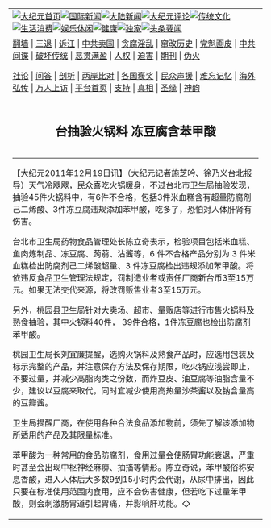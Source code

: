 <a name="1" id="1" target="_blank"></a><span id="1"></span>
<table align=center border="0"><tr><td colspan="2" VALIGN=TOP><a href="https://github.com/jwcced345/djy/blob/master/gb/nf1351518.md#1"><img src="https://raw.githubusercontent.com/jwcced345/www/master/t/djy/1.jpg" title="大纪元首页" alt="大纪元首页"></a><a href="https://github.com/jwcced345/djy/blob/master/gb/n24hr.md#1"><img src="https://raw.githubusercontent.com/jwcced345/www/master/t/djy/3.jpg" title="国际新闻" alt="国际新闻"></a><a href="https://github.com/jwcced345/djy/blob/master/gb/nsc413.md#1"><img src="https://raw.githubusercontent.com/jwcced345/www/master/t/djy/4.jpg" title="大陆新闻" alt="大陆新闻"></a><a href="https://github.com/jwcced345/djy/blob/master/gb/news392.md#1"><img src="https://raw.githubusercontent.com/jwcced345/www/master/t/djy/5.jpg" title="大纪元评论" alt="大纪元评论"></a><a href="https://github.com/jwcced345/djy/blob/master/gb/news2007.md#1"><img src="https://raw.githubusercontent.com/jwcced345/www/master/t/djy/6.jpg" title="传统文化" alt="传统文化"></a><a href="https://github.com/jwcced345/djy/blob/master/gb/news2008.md#1"><img src="https://raw.githubusercontent.com/jwcced345/www/master/t/djy/7.jpg" title="生活消费" alt="生活消费"></a><a href="https://github.com/jwcced345/djy/blob/master/gb/ncyule.md#1"><img src="https://raw.githubusercontent.com/jwcced345/www/master/t/djy/8.jpg" title="娱乐休闲" alt="娱乐休闲"></a><a href="https://github.com/jwcced345/djy/blob/master/gb/nsc1002.md#1"><img src="https://raw.githubusercontent.com/jwcced345/www/master/t/djy/9.jpg" title="健康" alt="健康"></a><a href="https://github.com/jwcced345/djy/blob/master/gb/nf6092.md#1"><img src="https://raw.githubusercontent.com/jwcced345/www/master/t/djy/10a.jpg" title="独家" alt="独家"></a><a href="https://github.com/jwcced345/djy/blob/master/gb/nf4514.md#1"><img src="https://raw.githubusercontent.com/jwcced345/www/master/t/djy/12a.jpg" title="头条要闻" alt="头条要闻"></a></td></tr>
<tr><td colspan="2" VALIGN=TOP><a target="_blank" href="https://github.com/jwcced345/www/blob/master/README.md?zsrh#1">翻墙</a> | <a target="_blank" href="https://github.com/jwcced345/djy/blob/master/gb/nf5657.md#1">三退</a> | <a target="_blank" href="https://github.com/jwcced345/djy/blob/master/gb/nf6124.md#1">诉江</a> | <a target="_blank" href="https://github.com/jwcced345/djy/blob/master/gb/nf1176117.md#1">中共卖国</a> | <a target="_blank" href="https://github.com/jwcced345/djy/blob/master/gb/nf5773.md#1">贪腐淫乱</a> | <a target="_blank" href="https://github.com/jwcced345/djy/blob/master/gb/nf1176115.md#1">窜改历史</a> | <a target="_blank" href="https://github.com/jwcced345/djy/blob/master/gb/nf1176107.md#1">党魁画皮</a> | <a target="_blank" href="https://github.com/jwcced345/djy/blob/master/gb/nf1320400.md#1">中共间谍</a> | <a target="_blank" href="https://github.com/jwcced345/djy/blob/master/gb/nf1176114.md#1">破坏传统</a> | <a target="_blank" href="https://github.com/jwcced345/ntdtv/blob/master/gb/prog447_1.md#1">恶贯满盈</a> | <a target="_blank" href="https://github.com/jwcced345/djy/blob/master/gb/ncid278.md#1">人权</a> | <a target="_blank" href="https://github.com/jwcced345/djy/blob/master/gb/nf1176111.md#1">迫害</a> | <a target="_blank" href="https://gitlab.com/szzdlab/mh-qikan/blob/master/README.md#1">期刊</a> | <a target="_blank" href="https://github.com/jwcced345/djy/blob/master/gb/nf5562.md#1">伪火</a></p><p><a target="_blank" href="https://github.com/jwcced345/djy/blob/master/gb/9p.md#1">社论</a> | <a target="_blank" href="https://github.com/jwcced345/djy/blob/master/gb/nf4378.md#1">问答</a> | <a target="_blank" href="https://github.com/jwcced345/djy/blob/master/gb/nf5792.md#1">剖析</a> | <a target="_blank" href="https://github.com/jwcced345/djy/blob/master/gb/nf5735.md#1">两岸比对</a> | <a target="_blank" href="https://github.com/jwcced345/djy/blob/master/gb/nf6119.md#1">各国褒奖</a> | <a target="_blank" href="https://github.com/jwcced345/djy/blob/master/gb/nf6120.md#1">民众声援</a> | <a target="_blank" href="https://github.com/jwcced345/djy/blob/master/gb/nf1188594.md#1">难忘记忆</a> | <a target="_blank" href="https://github.com/jwcced345/djy/blob/master/gb/nf3180.md#1">海外弘传</a> | <a target="_blank" href="https://github.com/jwcced345/djy/blob/master/gb/nf5410.md#1">万人上访</a> | <a target="_blank" href="https://github.com/jwcced345/www/blob/master/README.md?zsrh#1">平台首页</a> | <a target="_blank" href="https://github.com/jwcced345/djy/blob/master/gb/nf4386.md#1">支持</a> | <a target="_blank" href="https://github.com/jwcced345/djy/blob/master/gb/nf4389.md#1">真相</a> | <a target="_blank" href="https://github.com/jwcced345/djy/blob/master/gb/nf5790.md#1">圣缘</a> | <a target="_blank" href="https://github.com/jwcced345/djy/blob/master/gb/nf4786.md#1">神韵</a></td></tr>
<tr><td VALIGN=TOP width="626"><h2 align=center>台抽验火锅料 冻豆腐含苯甲酸</h2>

<h6></h6>
<hr>
<p>【大纪元2011年12月19日讯】（大纪元记者施芝吟、徐乃义台北报导）天气冷飕飕，民众喜吃火锅暖身，不过台北市卫生局抽验发现，抽验45件<ahref="https://github.com/jwcced345/djy/blob/master/gb/tag/%E7%81%AB%E9%94%85%E6%96%99.md#1">火锅料</a>中，有6件不合格，包括3件米血糕含有超量防腐剂己二烯酸、3件冻豆腐违规添加<ahref="https://github.com/jwcced345/djy/blob/master/gb/tag/%E8%8B%AF%E7%94%B2%E9%85%B8.md#1">苯甲酸</a>，吃多了，恐怕对人体肝肾有伤害。</p>
<p>台北市卫生局药物食品管理处长陈立奇表示，检验项目包括米血糕、鱼肉炼制品、冻豆腐、蒟蒻、沾酱等，6 件不合格产品分别为 3 件米血糕检出防腐剂己二烯酸超量、3 件冻豆腐检出违规添加<ahref="https://github.com/jwcced345/djy/blob/master/gb/tag/%E8%8B%AF%E7%94%B2%E9%85%B8.md#1">苯甲酸</a>。将依违反食品卫生管理法规定，罚制造业者或责任厂商新台币3至15万元。如果无法交代来源，将改罚贩售业者3至15万元。</p>
<p>另外，桃园县卫生局针对大卖场、超市、量贩店等进行市售<ahref="https://github.com/jwcced345/djy/blob/master/gb/tag/%E7%81%AB%E9%94%85%E6%96%99.md#1">火锅料</a>及熟食抽验，其中火锅料40件， 39件合格，1件冻豆腐也检出防腐剂苯甲酸。</p>
<p>桃园卫生局长刘宜廉提醒，选购火锅料及熟食产品时，应选用包装及标示完整的产品，并注意保存方法及保存期限，吃火锅应浅尝即止，不要过量，并减少高脂肉类之份数，而炸豆皮、油豆腐等油脂含量不少，建议以豆腐来取代，同时宜减少使用高热量沙茶酱以及钠含量高的豆瓣酱。</p>
<p>卫生局提醒厂商，在使用各种合法食品添加物前，须先了解该添加物所适用的产品及其限量标准。</p>
<p>苯甲酸为一种常用的食品防腐剂，食用过量会使肠胃功能衰退，严重时甚至会出现中枢神经麻痹、抽搐等情形。陈立奇说，苯甲酸俗称安息香酸，进入人体后大多数9到15小时内会代谢，从尿中排出，因此只要在标准使用范围内食用，应不会伤害健康，但若吃下过量苯甲酸，则会刺激肠胃道引起胃痛，并影响肝功能。◇<br /><html xmlns:o="urn:schemas-microsoft-com:office:office"xmlns:w="urn:schemas-microsoft-com:office:word"xmlns:st1="urn:schemas-microsoft-com:office:smarttags"xmlns="http://www.w3.org/TR/REC-html40"><head><meta http-equiv=Content-Type content="text/html; charset=us-ascii"><meta name=ProgId content=Word.Document><meta name=Generator content="Microsoft Word 11"><meta name=Originator content="Microsoft Word 11"><link rel=File-List href="260E96D5.files/filelist.xml"><o:SmartTagType namespaceuri="urn:schemas-microsoft-com:office:smarttags" name="chmetcnv"/><!--[if gte mso 9]><xml> <o:DocumentProperties><o:Author>NEFUser</o:Author><o:Template>Normal</o:Template><o:Revision>1</o:Revision><o:TotalTime>10</o:TotalTime><o:Created>2011-12-20T08:31:00Z</o:Created><o:Pages>1</o:Pages><o:Words>44</o:Words><o:Characters>256</o:Characters><o:Company>NEFUser</o:Company><o:Lines>2</o:Lines><o:Paragraphs>1</o:Paragraphs><o:CharactersWithSpaces>299</o:CharactersWithSpaces><o:Version>11.9999</o:Version> </o:DocumentProperties></xml><![endif]--><!--[if gte mso 9]><xml> <w:WordDocument><w:View>Print</w:View><w:SpellingState>Clean</w:SpellingState><w:GrammarState>Clean</w:GrammarState><w:PunctuationKerning/><w:DisplayHorizontalDrawingGridEvery>0</w:DisplayHorizontalDrawingGridEvery><w:DisplayVerticalDrawingGridEvery>2</w:DisplayVerticalDrawingGridEvery><w:ValidateAgainstSchemas/><w:SaveIfXMLInvalid>false</w:SaveIfXMLInvalid><w:IgnoreMixedContent>false</w:IgnoreMixedContent><w:AlwaysShowPlaceholderText>false</w:AlwaysShowPlaceholderText><w:Compatibility> <w:SpaceForUL/> <w:BalanceSingleByteDoubleByteWidth/> <w:DoNotLeaveBackslashAlone/> <w:ULTrailSpace/> <w:DoNotExpandShiftReturn/> <w:AdjustLineHeightInTable/> <w:BreakWrappedTables/> <w:SnapToGridInCell/> <w:WrapTextWithPunct/> <w:UseAsianBreakRules/> <w:DontGrowAutofit/> <w:UseFELayout/></w:Compatibility><w:BrowserLevel>MicrosoftInternetExplorer4</w:BrowserLevel> </w:WordDocument></xml><![endif]--><!--[if gte mso 9]><xml> <w:LatentStyles DefLockedState="false" LatentStyleCount="156"> </w:LatentStyles></xml><![endif]--><!--[if !mso]><object classid="clsid:38481807-CA0E-42D2-BF39-B33AF135CC4D" id=ieooui></object>

<style>st1:*{behavior:url(#ieooui) }</style>

<![endif]--></p>
<style><!-- /* Font Definitions */ @font-face	{font-family:PMingLiU;	panose-1:2 2 3 0 0 0 0 0 0 0;	mso-font-alt:PMingLiU;	mso-font-charset:136;	mso-generic-font-family:roman;	mso-font-pitch:variable;	mso-font-signature:3 137232384 22 0 1048577 0;}@font-face	{font-family:PMingLiU;	panose-1:2 2 3 0 0 0 0 0 0 0;	mso-font-charset:136;	mso-generic-font-family:roman;	mso-font-pitch:variable;	mso-font-signature:3 137232384 22 0 1048577 0;} /* Style Definitions */ p.MsoNormal, li.MsoNormal, div.MsoNormal	{mso-style-parent:"";	margin:0cm;	margin-bottom:.0001pt;	mso-pagination:none;	font-size:12.0pt;	font-family:"Times New Roman";	mso-fareast-font-family:PMingLiU;	mso-font-kerning:1.0pt;}p	{mso-margin-top-alt:auto;	margin-right:0cm;	mso-margin-bottom-alt:auto;	margin-left:0cm;	mso-pagination:widow-orphan;	font-size:12.0pt;	font-family:PMingLiU;	mso-bidi-font-family:PMingLiU;}span.GramE	{mso-style-name:"";	mso-gram-e:yes;} /* Page Definitions */ @page	{mso-page-border-surround-header:no;	mso-page-border-surround-footer:no;}@page Section1	{size:841.9pt 595.3pt;	mso-page-orientation:landscape;	margin:89.85pt 72.0pt 89.85pt 72.0pt;	mso-header-margin:42.55pt;	mso-footer-margin:49.6pt;	mso-paper-source:0;	layout-grid:18.0pt;}div.Section1	{page:Section1;}--></style>
<p><!--[if gte mso 10]>

<style> /* Style Definitions */ table.MsoNormalTable	{mso-style-name:8868683C51676587;	mso-tstyle-rowband-size:0;	mso-tstyle-colband-size:0;	mso-style-noshow:yes;	mso-style-parent:"";	mso-padding-alt:0cm 5.4pt 0cm 5.4pt;	mso-para-margin:0cm;	mso-para-margin-bottom:.0001pt;	mso-pagination:widow-orphan;	font-size:10.0pt;	font-family:"Times New Roman";	mso-ansi-language:#0400;	mso-fareast-language:#0400;	mso-bidi-language:#0400;}</style>

<![endif]--></head><body lang=ZH-TW style='tab-interval:24.0pt;text-justify-trim:punctuation'></p>
<div class=Section1 style='layout-grid:18.0pt'>
<table class=MsoNormalTable border=0 cellspacing=0 cellpadding=0 width=605 style='width:453.75pt;mso-cellspacing:0cm;mso-padding-alt:3.75pt 3.75pt 3.75pt 3.75pt'>
<tr style='mso-yfti-irow:0;mso-yfti-firstrow:yes'>
<td width=605 colspan=4 valign=top style='width:453.75pt;border:solid windowtext 1.0pt;mso-border-alt:solid windowtext .5pt;background:#00B8FF;padding:3.75pt 3.75pt 3.75pt 3.75pt'>
<p class=MsoNormal style='mso-margin-top-alt:auto;mso-margin-bottom-alt:auto;mso-pagination:widow-orphan'><b><span style='font-family:PMingLiU;mso-bidi-font-family:PMingLiU;mso-font-kerning:0pt'>&#28779; &#37707; &#26009; &#19981; &#21512; &#26684;&#26126; &#32048;</span></b><span lang=EN-US style='font-family:PMingLiU;mso-bidi-font-family:PMingLiU;mso-font-kerning:0pt'><o:p></o:p></span></p>
</td>
</tr>
<tr style='mso-yfti-irow:1'>
<td width=173 valign=top style='width:129.75pt;border:solid windowtext 1.0pt;mso-border-alt:solid windowtext .5pt;background:#99CCFF;padding:3.75pt 3.75pt 3.75pt 3.75pt'>
<p class=MsoNormal style='mso-margin-top-alt:auto;mso-margin-bottom-alt:auto;mso-pagination:widow-orphan'><b><span style='font-family:PMingLiU;mso-bidi-font-family:PMingLiU;mso-font-kerning:0pt'>&#25277;&#39511;&#21830;&#21697;</span></b><spanlang=EN-US style='font-family:PMingLiU;mso-bidi-font-family:PMingLiU;mso-font-kerning:0pt'><o:p></o:p></span></p>
</td>
<td width=156 valign=top style='width:117.0pt;border:solid windowtext 1.0pt;border-left:none;mso-border-top-alt:solid windowtext .5pt;mso-border-bottom-alt:solid windowtext .5pt;mso-border-right-alt:solid windowtext .5pt;background:#99CCFF;padding:3.75pt 3.75pt 3.75pt 3.75pt'>
<p class=MsoNormal style='mso-margin-top-alt:auto;mso-margin-bottom-alt:auto;mso-pagination:widow-orphan'><b><span style='font-family:PMingLiU;mso-bidi-font-family:PMingLiU;mso-font-kerning:0pt'>&#25277;&#39511;&#24215;&#23478;</span></b><spanlang=EN-US style='font-family:PMingLiU;mso-bidi-font-family:PMingLiU;mso-font-kerning:0pt'><o:p></o:p></span></p>
</td>
<td width=132 valign=top style='width:99.0pt;border:solid windowtext 1.0pt;border-left:none;mso-border-top-alt:solid windowtext .5pt;mso-border-bottom-alt:solid windowtext .5pt;mso-border-right-alt:solid windowtext .5pt;background:#99CCFF;padding:3.75pt 3.75pt 3.75pt 3.75pt'>
<p class=MsoNormal style='mso-margin-top-alt:auto;mso-margin-bottom-alt:auto;mso-pagination:widow-orphan'><b><span style='font-family:PMingLiU;mso-bidi-font-family:PMingLiU;mso-font-kerning:0pt'>&#21830;&#21697;&#20358;&#28304;</span></b><spanlang=EN-US style='font-family:PMingLiU;mso-bidi-font-family:PMingLiU;mso-font-kerning:0pt'><o:p></o:p></span></p>
</td>
<td width=144 valign=top style='width:108.0pt;border:solid windowtext 1.0pt;border-left:none;mso-border-top-alt:solid windowtext .5pt;mso-border-bottom-alt:solid windowtext .5pt;mso-border-right-alt:solid windowtext .5pt;background:#99CCFF;padding:3.75pt 3.75pt 3.75pt 3.75pt'>
<p class=MsoNormal style='mso-margin-top-alt:auto;mso-margin-bottom-alt:auto;mso-pagination:widow-orphan'><b><span style='font-family:PMingLiU;mso-bidi-font-family:PMingLiU;mso-font-kerning:0pt'>&#27298;&#39511;&#32080;&#26524;</span></b><spanlang=EN-US style='font-family:PMingLiU;mso-bidi-font-family:PMingLiU;mso-font-kerning:0pt'><o:p></o:p></span></p>
</td>
</tr>
<tr style='mso-yfti-irow:2'>
<td width=173 valign=top style='width:129.75pt;border:solid windowtext 1.0pt;mso-border-alt:solid windowtext .5pt;padding:3.75pt 3.75pt 3.75pt 3.75pt'>
<p class=MsoNormal style='mso-margin-top-alt:auto;mso-margin-bottom-alt:auto;mso-pagination:widow-orphan'><span style='font-family:PMingLiU;mso-bidi-font-family:PMingLiU;mso-font-kerning:0pt'>&#20941;&#35910;&#33104;<span lang=EN-US><o:p></o:p></span></span></p>
</td>
<td width=156 valign=top style='width:117.0pt;border:solid windowtext 1.0pt;border-left:none;mso-border-top-alt:solid windowtext .5pt;mso-border-bottom-alt:solid windowtext .5pt;mso-border-right-alt:solid windowtext .5pt;padding:3.75pt 3.75pt 3.75pt 3.75pt'>
<p class=MsoNormal style='mso-margin-top-alt:auto;mso-margin-bottom-alt:auto;mso-pagination:widow-orphan'><span style='font-family:PMingLiU;mso-bidi-font-family:PMingLiU;mso-font-kerning:0pt'>&#26032;&#37117;&#28078;&#28078;&#37707;&#24215;<spanlang=EN-US><o:p></o:p></span></span></p>
</td>
<td width=132 valign=top style='width:99.0pt;border:solid windowtext 1.0pt;border-left:none;mso-border-top-alt:solid windowtext .5pt;mso-border-bottom-alt:solid windowtext .5pt;mso-border-right-alt:solid windowtext .5pt;padding:3.75pt 3.75pt 3.75pt 3.75pt'>
<p class=MsoNormal style='mso-margin-top-alt:auto;mso-margin-bottom-alt:auto;mso-pagination:widow-orphan'><span style='font-family:PMingLiU;mso-bidi-font-family:PMingLiU;mso-font-kerning:0pt'>&#23500;&#36786;&#39135;&#21697;&#20225;&#26989;&#31038;<spanlang=EN-US><o:p></o:p></span></span></p>
</td>
<td width=144 valign=top style='width:108.0pt;border:solid windowtext 1.0pt;border-left:none;mso-border-top-alt:solid windowtext .5pt;mso-border-bottom-alt:solid windowtext .5pt;mso-border-right-alt:solid windowtext .5pt;padding:3.75pt 3.75pt 3.75pt 3.75pt'>
<p class=MsoNormal style='mso-margin-top-alt:auto;mso-margin-bottom-alt:auto;mso-pagination:widow-orphan'><span style='font-family:PMingLiU;mso-bidi-font-family:PMingLiU;mso-font-kerning:0pt'>&#33519;&#30002;&#37240;</span><st1:chmetcnvTCSC="0" NumberType="1" Negative="False" HasSpace="False" SourceValue="0.16"UnitName="g" w:st="on"><span lang=EN-US style='mso-font-kerning:0pt'>0.16g</span></st1:chmetcnv><spanlang=EN-US style='mso-font-kerning:0pt'>/kg</span><span lang=EN-USstyle='font-family:PMingLiU;mso-bidi-font-family:PMingLiU;mso-font-kerning:0pt'><o:p></o:p></span></p>
</td>
</tr>
<tr style='mso-yfti-irow:3'>
<td width=173 valign=top style='width:129.75pt;border:solid windowtext 1.0pt;border-bottom:none;mso-border-top-alt:solid windowtext .5pt;mso-border-left-alt:solid windowtext .5pt;mso-border-right-alt:solid windowtext .5pt;background:#99CCFF;padding:3.75pt 3.75pt 3.75pt 3.75pt'>
<p class=MsoNormal style='mso-margin-top-alt:auto;mso-margin-bottom-alt:auto;mso-pagination:widow-orphan'><span style='font-family:PMingLiU;mso-bidi-font-family:PMingLiU;mso-font-kerning:0pt'>&#20941;&#35910;&#33104;<span lang=EN-US><o:p></o:p></span></span></p>
</td>
<td width=156 valign=top style='width:117.0pt;border-top:solid windowtext 1.0pt;border-left:none;border-bottom:none;border-right:solid windowtext 1.0pt;mso-border-top-alt:solid windowtext .5pt;mso-border-right-alt:solid windowtext .5pt;background:#99CCFF;padding:3.75pt 3.75pt 3.75pt 3.75pt'>
<p class=MsoNormal style='mso-margin-top-alt:auto;mso-margin-bottom-alt:auto;mso-pagination:widow-orphan'><span style='font-family:PMingLiU;mso-bidi-font-family:PMingLiU;mso-font-kerning:0pt'>&#21644;&#24335;<span class=GramE>&#19968;&#30058;&#37707;</span><spanlang=EN-US><o:p></o:p></span></span></p>
</td>
<td width=132 valign=top style='width:99.0pt;border-top:solid windowtext 1.0pt;border-left:none;border-bottom:none;border-right:solid windowtext 1.0pt;mso-border-top-alt:solid windowtext .5pt;mso-border-right-alt:solid windowtext .5pt;background:#99CCFF;padding:3.75pt 3.75pt 3.75pt 3.75pt'>
<p class=MsoNormal style='mso-margin-top-alt:auto;mso-margin-bottom-alt:auto;mso-pagination:widow-orphan'><span style='font-family:PMingLiU;mso-bidi-font-family:PMingLiU;mso-font-kerning:0pt'>&#35910;&#33104;&#24215;<span lang=EN-US><o:p></o:p></span></span></p>
</td>
<td width=144 valign=top style='width:108.0pt;border-top:solid windowtext 1.0pt;border-left:none;border-bottom:none;border-right:solid windowtext 1.0pt;mso-border-top-alt:solid windowtext .5pt;mso-border-right-alt:solid windowtext .5pt;background:#99CCFF;padding:3.75pt 3.75pt 3.75pt 3.75pt'>
<p class=MsoNormal style='mso-margin-top-alt:auto;mso-margin-bottom-alt:auto;mso-pagination:widow-orphan'><span style='font-family:PMingLiU;mso-bidi-font-family:PMingLiU;mso-font-kerning:0pt'>&#33519;&#30002;&#37240;</span><st1:chmetcnvTCSC="0" NumberType="1" Negative="False" HasSpace="False" SourceValue="0.11"UnitName="g" w:st="on"><span lang=EN-US style='mso-font-kerning:0pt'>0.11g</span></st1:chmetcnv><spanlang=EN-US style='mso-font-kerning:0pt'>/kg</span><span lang=EN-USstyle='font-family:PMingLiU;mso-bidi-font-family:PMingLiU;mso-font-kerning:0pt'><o:p></o:p></span></p>
</td>
</tr>
<tr style='mso-yfti-irow:4'>
<td width=173 valign=top style='width:129.75pt;border:solid windowtext 1.0pt;mso-border-alt:solid windowtext .5pt;padding:3.75pt 3.75pt 3.75pt 3.75pt'>
<p class=MsoNormal style='mso-margin-top-alt:auto;mso-margin-bottom-alt:auto;mso-pagination:widow-orphan'><span style='font-family:PMingLiU;mso-bidi-font-family:PMingLiU;mso-font-kerning:0pt'>&#20941;&#35910;&#33104;<span lang=EN-US><o:p></o:p></span></span></p>
</td>
<td width=156 valign=top style='width:117.0pt;border:solid windowtext 1.0pt;border-left:none;mso-border-top-alt:solid windowtext .5pt;mso-border-bottom-alt:solid windowtext .5pt;mso-border-right-alt:solid windowtext .5pt;padding:3.75pt 3.75pt 3.75pt 3.75pt'>
<p class=MsoNormal style='mso-margin-top-alt:auto;mso-margin-bottom-alt:auto;mso-pagination:widow-orphan'><span style='font-family:PMingLiU;mso-bidi-font-family:PMingLiU;mso-font-kerning:0pt'>&#37666;&#37117;&#26085;&#24335;&#28078;&#28078;&#37707;<spanlang=EN-US><o:p></o:p></span></span></p>
</td>
<td width=132 valign=top style='width:99.0pt;border:solid windowtext 1.0pt;border-left:none;mso-border-top-alt:solid windowtext .5pt;mso-border-bottom-alt:solid windowtext .5pt;mso-border-right-alt:solid windowtext .5pt;padding:3.75pt 3.75pt 3.75pt 3.75pt'>
<p class=MsoNormal style='mso-margin-top-alt:auto;mso-margin-bottom-alt:auto;mso-pagination:widow-orphan'><span class=GramE><span style='font-family:PMingLiU;mso-bidi-font-family:PMingLiU;mso-font-kerning:0pt'>&#23578;&#35920;&#35910;&#33104;</span></span><spanlang=EN-US style='font-family:PMingLiU;mso-bidi-font-family:PMingLiU;mso-font-kerning:0pt'><o:p></o:p></span></p>
</td>
<td width=144 valign=top style='width:108.0pt;border:solid windowtext 1.0pt;border-left:none;mso-border-top-alt:solid windowtext .5pt;mso-border-bottom-alt:solid windowtext .5pt;mso-border-right-alt:solid windowtext .5pt;padding:3.75pt 3.75pt 3.75pt 3.75pt'>
<p class=MsoNormal style='mso-margin-top-alt:auto;mso-margin-bottom-alt:auto;mso-pagination:widow-orphan'><span style='font-family:PMingLiU;mso-bidi-font-family:PMingLiU;mso-font-kerning:0pt'>&#33519;&#30002;&#37240;</span><st1:chmetcnvTCSC="0" NumberType="1" Negative="False" HasSpace="False" SourceValue="0.76"UnitName="g" w:st="on"><span lang=EN-US style='mso-font-kerning:0pt'>0.76g</span></st1:chmetcnv><spanlang=EN-US style='mso-font-kerning:0pt'>/kg</span><span lang=EN-USstyle='font-family:PMingLiU;mso-bidi-font-family:PMingLiU;mso-font-kerning:0pt'><o:p></o:p></span></p>
</td>
</tr>
<tr style='mso-yfti-irow:5'>
<td width=173 valign=top style='width:129.75pt;border:solid windowtext 1.0pt;mso-border-alt:solid windowtext .5pt;background:#99CCFF;padding:3.75pt 3.75pt 3.75pt 3.75pt'>
<p class=MsoNormal style='mso-margin-top-alt:auto;mso-margin-bottom-alt:auto;mso-pagination:widow-orphan'><span style='font-family:PMingLiU;mso-bidi-font-family:PMingLiU;mso-font-kerning:0pt'>&#20941;&#35910;&#33104;<span lang=EN-US><o:p></o:p></span></span></p>
</td>
<td width=156 valign=top style='width:117.0pt;border:solid windowtext 1.0pt;border-left:none;mso-border-top-alt:solid windowtext .5pt;mso-border-bottom-alt:solid windowtext .5pt;mso-border-right-alt:solid windowtext .5pt;background:#99CCFF;padding:3.75pt 3.75pt 3.75pt 3.75pt'>
<p class=MsoNormal style='mso-margin-top-alt:auto;mso-margin-bottom-alt:auto;mso-pagination:widow-orphan'><span class=GramE><span style='font-family:PMingLiU;mso-bidi-font-family:PMingLiU;mso-font-kerning:0pt'>&#32113;&#30427;&#21830;&#34892;</span></span><spanlang=EN-US style='font-family:PMingLiU;mso-bidi-font-family:PMingLiU;mso-font-kerning:0pt'><o:p></o:p></span></p>
</td>
<td width=132 valign=top style='width:99.0pt;border:solid windowtext 1.0pt;border-left:none;mso-border-top-alt:solid windowtext .5pt;mso-border-bottom-alt:solid windowtext .5pt;mso-border-right-alt:solid windowtext .5pt;background:#99CCFF;padding:3.75pt 3.75pt 3.75pt 3.75pt'>
<p class=MsoNormal style='mso-margin-top-alt:auto;mso-margin-bottom-alt:auto;mso-pagination:widow-orphan'><span class=GramE><span style='font-family:PMingLiU;mso-bidi-font-family:PMingLiU;mso-font-kerning:0pt'>&#26126;&#23452;&#39135;&#21697;</span></span><spanstyle='font-family:PMingLiU;mso-bidi-font-family:PMingLiU;mso-font-kerning:0pt'>&#20844;&#21496;<span lang=EN-US><o:p></o:p></span></span></p>
</td>
<td width=144 valign=top style='width:108.0pt;border:solid windowtext 1.0pt;border-left:none;mso-border-top-alt:solid windowtext .5pt;mso-border-bottom-alt:solid windowtext .5pt;mso-border-right-alt:solid windowtext .5pt;background:#99CCFF;padding:3.75pt 3.75pt 3.75pt 3.75pt'>
<p class=MsoNormal style='mso-margin-top-alt:auto;mso-margin-bottom-alt:auto;mso-pagination:widow-orphan'><span style='font-family:PMingLiU;mso-bidi-font-family:PMingLiU;mso-font-kerning:0pt'>&#33519;&#30002;&#37240;</span><st1:chmetcnvTCSC="0" NumberType="1" Negative="False" HasSpace="False" SourceValue="0.211"UnitName="g" w:st="on"><span lang=EN-US style='mso-font-kerning:0pt'>0.211g</span></st1:chmetcnv><spanlang=EN-US style='mso-font-kerning:0pt'>/kg</span><span lang=EN-USstyle='font-family:PMingLiU;mso-bidi-font-family:PMingLiU;mso-font-kerning:0pt'><o:p></o:p></span></p>
</td>
</tr>
<tr style='mso-yfti-irow:6'>
<td width=173 valign=top style='width:129.75pt;border:solid windowtext 1.0pt;border-bottom:none;mso-border-top-alt:solid windowtext .5pt;mso-border-left-alt:solid windowtext .5pt;mso-border-right-alt:solid windowtext .5pt;padding:3.75pt 3.75pt 3.75pt 3.75pt'>
<p class=MsoNormal style='mso-margin-top-alt:auto;mso-margin-bottom-alt:auto;mso-pagination:widow-orphan'><span style='font-family:PMingLiU;mso-bidi-font-family:PMingLiU;mso-font-kerning:0pt'>&#21271;&#28207;&#35948;&#34880;&#31957;<spanlang=EN-US><o:p></o:p></span></span></p>
</td>
<td width=156 valign=top style='width:117.0pt;border-top:solid windowtext 1.0pt;border-left:none;border-bottom:none;border-right:solid windowtext 1.0pt;mso-border-top-alt:solid windowtext .5pt;mso-border-right-alt:solid windowtext .5pt;padding:3.75pt 3.75pt 3.75pt 3.75pt'>
<p class=MsoNormal style='mso-margin-top-alt:auto;mso-margin-bottom-alt:auto;mso-pagination:widow-orphan'><span style='font-family:PMingLiU;mso-bidi-font-family:PMingLiU;mso-font-kerning:0pt'>&#23478;&#27138;&#31119;&#20839;&#28246;&#20998;&#20844;&#21496;<spanlang=EN-US><o:p></o:p></span></span></p>
</td>
<td width=132 valign=top style='width:99.0pt;border-top:solid windowtext 1.0pt;border-left:none;border-bottom:none;border-right:solid windowtext 1.0pt;mso-border-top-alt:solid windowtext .5pt;mso-border-right-alt:solid windowtext .5pt;padding:3.75pt 3.75pt 3.75pt 3.75pt'>
<p class=MsoNormal style='mso-margin-top-alt:auto;mso-margin-bottom-alt:auto;mso-pagination:widow-orphan'><span class=GramE><span style='font-family:PMingLiU;mso-bidi-font-family:PMingLiU;mso-font-kerning:0pt'>&#20803;&#23452;&#24030;&#39135;&#21697;</span></span><spanstyle='font-family:PMingLiU;mso-bidi-font-family:PMingLiU;mso-font-kerning:0pt'>&#20844;&#21496;<span lang=EN-US><o:p></o:p></span></span></p>
</td>
<td width=144 valign=top style='width:108.0pt;border-top:solid windowtext 1.0pt;border-left:none;border-bottom:none;border-right:solid windowtext 1.0pt;mso-border-top-alt:solid windowtext .5pt;mso-border-right-alt:solid windowtext .5pt;padding:3.75pt 3.75pt 3.75pt 3.75pt'>
<p class=MsoNormal style='mso-margin-top-alt:auto;mso-margin-bottom-alt:auto;mso-pagination:widow-orphan'><span style='font-family:PMingLiU;mso-bidi-font-family:PMingLiU;mso-font-kerning:0pt'>&#24049;&#20108;&#28911;&#37240;</span><st1:chmetcnvTCSC="0" NumberType="1" Negative="False" HasSpace="False" SourceValue="1.19"UnitName="g" w:st="on"><span lang=EN-US style='mso-font-kerning:0pt'>1.19g</span></st1:chmetcnv><spanlang=EN-US style='mso-font-kerning:0pt'>/kg</span><span lang=EN-USstyle='font-family:PMingLiU;mso-bidi-font-family:PMingLiU;mso-font-kerning:0pt'><o:p></o:p></span></p>
</td>
</tr>
<tr style='mso-yfti-irow:7'>
<td width=173 valign=top style='width:129.75pt;border:solid windowtext 1.0pt;border-bottom:none;mso-border-top-alt:solid windowtext .5pt;mso-border-left-alt:solid windowtext .5pt;mso-border-right-alt:solid windowtext .5pt;background:#99CCFF;padding:3.75pt 3.75pt 3.75pt 3.75pt'>
<p class=MsoNormal style='mso-margin-top-alt:auto;mso-margin-bottom-alt:auto;mso-pagination:widow-orphan'><span style='font-family:PMingLiU;mso-bidi-font-family:PMingLiU;mso-font-kerning:0pt'>&#19978;&#22909;<span class=GramE>&#21619;&#31859;&#34880;&#31957;</span><spanlang=EN-US><o:p></o:p></span></span></p>
</td>
<td width=156 valign=top style='width:117.0pt;border-top:solid windowtext 1.0pt;border-left:none;border-bottom:none;border-right:solid windowtext 1.0pt;mso-border-top-alt:solid windowtext .5pt;mso-border-right-alt:solid windowtext .5pt;background:#99CCFF;padding:3.75pt 3.75pt 3.75pt 3.75pt'>
<p class=MsoNormal style='mso-margin-top-alt:auto;mso-margin-bottom-alt:auto;mso-pagination:widow-orphan'><span class=GramE><span style='font-family:PMingLiU;mso-bidi-font-family:PMingLiU;mso-font-kerning:0pt'>&#19978;&#30563;&#23567;&#21507;&#24215;</span></span><spanlang=EN-US style='font-family:PMingLiU;mso-bidi-font-family:PMingLiU;mso-font-kerning:0pt'><o:p></o:p></span></p>
</td>
<td width=132 valign=top style='width:99.0pt;border-top:solid windowtext 1.0pt;border-left:none;border-bottom:none;border-right:solid windowtext 1.0pt;mso-border-top-alt:solid windowtext .5pt;mso-border-right-alt:solid windowtext .5pt;background:#99CCFF;padding:3.75pt 3.75pt 3.75pt 3.75pt'>
<p class=MsoNormal style='mso-margin-top-alt:auto;mso-margin-bottom-alt:auto;mso-pagination:widow-orphan'><span style='font-family:PMingLiU;mso-bidi-font-family:PMingLiU;mso-font-kerning:0pt'>&#35199;&#28207;&#39135;&#21697;<spanlang=EN-US><o:p></o:p></span></span></p>
</td>
<td width=144 valign=top style='width:108.0pt;border-top:solid windowtext 1.0pt;border-left:none;border-bottom:none;border-right:solid windowtext 1.0pt;mso-border-top-alt:solid windowtext .5pt;mso-border-right-alt:solid windowtext .5pt;background:#99CCFF;padding:3.75pt 3.75pt 3.75pt 3.75pt'>
<p class=MsoNormal style='mso-margin-top-alt:auto;mso-margin-bottom-alt:auto;mso-pagination:widow-orphan'><span style='font-family:PMingLiU;mso-bidi-font-family:PMingLiU;mso-font-kerning:0pt'>&#24049;&#20108;&#28911;&#37240;</span><st1:chmetcnvTCSC="0" NumberType="1" Negative="False" HasSpace="False" SourceValue="1.11"UnitName="g" w:st="on"><span lang=EN-US style='mso-font-kerning:0pt'>1.11g</span></st1:chmetcnv><spanlang=EN-US style='mso-font-kerning:0pt'>/kg</span><span lang=EN-USstyle='font-family:PMingLiU;mso-bidi-font-family:PMingLiU;mso-font-kerning:0pt'><o:p></o:p></span></p>
</td>
</tr>
<tr style='mso-yfti-irow:8'>
<td width=173 valign=top style='width:129.75pt;border:solid windowtext 1.0pt;border-bottom:none;mso-border-top-alt:solid windowtext .5pt;mso-border-left-alt:solid windowtext .5pt;mso-border-right-alt:solid windowtext .5pt;padding:3.75pt 3.75pt 3.75pt 3.75pt'>
<p class=MsoNormal style='mso-margin-top-alt:auto;mso-margin-bottom-alt:auto;mso-pagination:widow-orphan'><span style='font-family:PMingLiU;mso-bidi-font-family:PMingLiU;mso-font-kerning:0pt'>&#21271;&#28207;<span lang=EN-US>QQQ</span>&#21487;&#21475;<spanclass=GramE>&#31859;&#34880;&#31957;</span><span lang=EN-US><o:p></o:p></span></span></p>
</td>
<td width=156 valign=top style='width:117.0pt;border-top:solid windowtext 1.0pt;border-left:none;border-bottom:none;border-right:solid windowtext 1.0pt;mso-border-top-alt:solid windowtext .5pt;mso-border-right-alt:solid windowtext .5pt;padding:3.75pt 3.75pt 3.75pt 3.75pt'>
<p class=MsoNormal style='mso-margin-top-alt:auto;mso-margin-bottom-alt:auto;mso-pagination:widow-orphan'><span style='font-family:PMingLiU;mso-bidi-font-family:PMingLiU;mso-font-kerning:0pt'>&#26519;&#26862;&#22823;&#36947;&#28078;&#28078;&#37707;&#24215;<spanlang=EN-US><o:p></o:p></span></span></p>
</td>
<td width=132 valign=top style='width:99.0pt;border-top:solid windowtext 1.0pt;border-left:none;border-bottom:none;border-right:solid windowtext 1.0pt;mso-border-top-alt:solid windowtext .5pt;mso-border-right-alt:solid windowtext .5pt;padding:3.75pt 3.75pt 3.75pt 3.75pt'>
<p class=MsoNormal style='mso-margin-top-alt:auto;mso-margin-bottom-alt:auto;mso-pagination:widow-orphan'><span class=GramE><span style='font-family:PMingLiU;mso-bidi-font-family:PMingLiU;mso-font-kerning:0pt'>&#20803;&#23452;&#24030;&#39135;&#21697;</span></span><spanstyle='font-family:PMingLiU;mso-bidi-font-family:PMingLiU;mso-font-kerning:0pt'>&#20844;&#21496;<span lang=EN-US><o:p></o:p></span></span></p>
</td>
<td width=144 valign=top style='width:108.0pt;border-top:solid windowtext 1.0pt;border-left:none;border-bottom:none;border-right:solid windowtext 1.0pt;mso-border-top-alt:solid windowtext .5pt;mso-border-right-alt:solid windowtext .5pt;padding:3.75pt 3.75pt 3.75pt 3.75pt'>
<p class=MsoNormal style='mso-margin-top-alt:auto;mso-margin-bottom-alt:auto;mso-pagination:widow-orphan'><span style='font-family:PMingLiU;mso-bidi-font-family:PMingLiU;mso-font-kerning:0pt'>&#24049;&#20108;&#28911;&#37240;<st1:chmetcnvTCSC="0" NumberType="1" Negative="False" HasSpace="False" SourceValue="1.1"UnitName="g" w:st="on"><span lang=EN-US>1.10g</span></st1:chmetcnv><spanlang=EN-US>/kg<o:p></o:p></span></span></p>
</td>
</tr>
<tr style='mso-yfti-irow:9;mso-yfti-lastrow:yes;height:15.0pt'>
<td width=605 colspan=4 valign=top style='width:453.75pt;border:solid windowtext 1.0pt;mso-border-alt:solid windowtext .5pt;padding:3.75pt 3.75pt 3.75pt 3.75pt;height:15.0pt'>
<p class=MsoNormal style='mso-margin-top-alt:auto;mso-margin-bottom-alt:auto;mso-pagination:widow-orphan'><span lang=EN-US style='mso-font-kerning:0pt'>(</span><spanstyle='font-family:PMingLiU;mso-bidi-font-family:PMingLiU;mso-font-kerning:0pt'>&#36039;&#26009;&#20358;&#28304;&#65306;&#21488;&#21271;&#24066;&#34907;&#29983;&#23616;&#12289;&#26691;&#22290;&#32291;&#34907;&#29983;&#23616;</span><spanlang=EN-US style='mso-font-kerning:0pt'>) </span><span style='font-family:PMingLiU;mso-bidi-font-family:PMingLiU;mso-font-kerning:0pt'>&#35352;&#32773;&#26045;&#33437;&#21535;</span><spanlang=EN-US style='mso-font-kerning:0pt'>/</span><span style='font-family:PMingLiU;mso-bidi-font-family:PMingLiU;mso-font-kerning:0pt'>&#35069;&#34920;<spanlang=EN-US><o:p></o:p></span></span></p>
</td>
</tr>
</table>
<p class=MsoNormal><span lang=EN-US><o:p>&nbsp;</o:p></span></p>
</div>
<p></body></html><br />（责任编辑：赵菱菱）</p>
<p>

<hr>


<strong>相关新闻：</strong>
<li><a href="https://github.com/jwcced345/djy/blob/master/gb/8/1/14/n1976518.md#1">民众选购火锅料 注意保存是否合格</a></li>
<li><a href="https://github.com/jwcced345/djy/blob/master/gb/8/1/17/n1980745.md#1">董氏：火锅料大调查  贡丸蛋饺吃多不健康</a></li>
<li><a href="https://github.com/jwcced345/djy/blob/master/gb/8/6/10/n2149230.md#1">杂粮面包 火锅料涨价 消费者无奈只好少买</a></li>
<li><a href="https://github.com/jwcced345/djy/blob/master/gb/8/8/31/n2247366.md#1">火锅料奶粉月饼化妆品明起全都涨</a></li>
<li><a href="https://github.com/jwcced345/djy/blob/master/gb/8/8/31/n2247570.md#1">台火锅料奶粉化妆品 今起调涨</a></li>
<li><a href="https://github.com/jwcced345/djy/blob/master/gb/8/9/2/n2249728.md#1">假消息  稳定物价小组：奶粉火锅料未上涨</a></li>
<li><a href="https://github.com/jwcced345/djy/blob/master/gb/8/12/9/n2357216.md#1">北县抽验市面火锅料  4%不合格</a></li>
<li><a href="https://github.com/jwcced345/djy/blob/master/gb/8/12/12/n2360901.md#1">过期海鲜重新分装　消保官查获黑心火锅料</a></li>
<li><a href="https://github.com/jwcced345/djy/blob/master/gb/8/12/29/n2378481.md#1">北市抽验火锅料 两件过氧化氢残留?</a></li>
<li><a href="https://github.com/jwcced345/djy/blob/master/gb/9/12/29/n2769225.md#1">北市抽验火锅料 6成冻豆腐掺防腐剂</a></li>
<hr>


<strong>编辑推荐：</strong>
<li><a href="https://github.com/upjkzu3674/djy/blob/master/gb/13/9/29/n3974789.md?dfh#1" target="_blank">善良女子被中共投男牢</a></li><li><a href="https://github.com/tsiac2612/djy/blob/master/gb/17/11/15/n9844557.md#1" target="_blank">毛泽东诗词“蔑视祖宗 自认风流”</a></li><li><a href="https://github.com/tsiac2612/djy/blob/master/gb/13/5/31/n3883126.md#1" target="_blank">“1400例”闹剧出笼记</a></li>
<hr>

<strong>热门新闻：</strong>
<li><a href="https://github.com/jwcced345/djy/blob/master/gb/21/8/13/n13159580.md#1">游历地狱23分钟 美国男子著书披露见闻</a></li>
<li><a href="https://github.com/jwcced345/djy/blob/master/gb/21/8/15/n13163430.md#1">军机与民航机在加拿大上空目击绿色UFO</a></li>
<li><a href="https://github.com/jwcced345/djy/blob/master/gb/21/4/23/n12899456.md#1">【命理】妇人虐死继子 自己儿子遭报应</a></li>
<li><a href="https://github.com/jwcced345/djy/blob/master/gb/21/7/24/n13112860.md#1">她从婴儿的哭声中 听到了家族灭亡的命运</a></li>
<li><a href="https://github.com/jwcced345/djy/blob/master/gb/21/8/13/n13161080.md#1">【未解之谜】我的前世  是安妮?弗兰克</a></li>
<li><a href="https://github.com/jwcced345/djy/blob/master/gb/21/8/19/n13173710.md#1">【微视频】台湾不是阿富汗 中美关系回归911前？</a></li>
<li><a href="https://github.com/jwcced345/djy/blob/master/gb/21/8/19/n13174430.md#1">【秦鹏直播】阿富汗陷大混乱 中共再洗白塔利班</a></li>
<li><a href="https://github.com/jwcced345/djy/blob/master/gb/21/8/19/n13173953.md#1">【直播】国务院记者会及五角大楼谈阿富汗局势</a></li>
<li><a href="https://github.com/jwcced345/djy/blob/master/gb/21/8/18/n13169506.md#1">分析：中共提“三次分配” 均贫富风暴来临</a></li>
<li><a href="https://github.com/jwcced345/djy/blob/master/gb/21/8/17/n13169054.md#1">【新闻看点】2天干掉8虎内幕 习近平加速清障</a></li>
<li><a href="https://github.com/jwcced345/djy/blob/master/gb/21/8/18/n13171775.md#1">【远见快评】习“劫富”新政 四大关键问题</a></li>
<li><a href="https://github.com/jwcced345/djy/blob/master/gb/21/8/17/n13168987.md#1">否认追17岁落选港姐 周星驰曾自曝未婚原因</a></li>
<li><a href="https://github.com/jwcced345/djy/blob/master/gb/21/8/18/n13169426.md#1">李若彤庆55岁生日 感恩被叫“姑姑”26年</a></li>
<li><a href="https://github.com/jwcced345/djy/blob/master/gb/21/8/18/n13171388.md#1">户头一度只剩26港元 郑欣宜明年可领母亲遗产</a></li>
<li><a href="https://github.com/jwcced345/djy/blob/master/gb/21/8/17/n13169183.md#1">邓超探班孙俪秀恩爱 赵又廷俨然成电灯泡</a></li>
<li><a href="https://github.com/jwcced345/djy/blob/master/gb/21/8/17/n13167416.md#1">黄秋生门下台湾10星曝光 谢佳见等名列表演班</a></li>
<li><a href="https://github.com/jwcced345/djy/blob/master/gb/21/8/17/n13167697.md#1">韩男网购二手冰箱 底部惊现上亿韩圆钞票</a></li>
<li><a href="https://github.com/jwcced345/djy/blob/master/gb/21/8/18/n13169849.md#1">奇特画面：塔利班分子持枪在游乐园玩碰碰车</a></li>
<li><a href="https://github.com/jwcced345/djy/blob/master/gb/21/8/18/n13170213.md#1">英国小猫一直叫 救了跌落深谷的8旬老妇</a></li>
<li><a href="https://github.com/jwcced345/djy/blob/master/gb/21/8/19/n13173007.md#1">为什么喂鸭子吃面包会害了它们？</a></li>
<li><a href="https://github.com/jwcced345/djy/blob/master/gb/21/8/16/n13166271.md#1">老药新用抗新冠！4大“A级药物”一次看</a></li>
<hr>

<strong>本文转自<a href="https://www.epochtimes.com">大纪元</a>（国内需用<a href="https://github.com/jwcced345/www/blob/master/README.md#8">翻墙软件</a>才能访问）</strong><p>下载<a href="https://github.com/jwcced345/www/blob/master/README.md#8">翻墙软件</a>浏览原文：<a href="https://www.epochtimes.com/gb/11/12/19/n3462101.htm">台抽验火锅料 冻豆腐含苯甲酸</a></p><hr>

<strong>手机上长按并复制下面二维码分享本文章：</strong><br><br><img src="https://chart.apis.google.com/chart?cht=qr&chs=240x240&choe=UTF-8&chld=M|2&chl=https://github.com/jwcced345/djy/blob/master/gb/11/12/19/n3462101.md%231" title="分享本文章"></td><td VALIGN=TOP><a href="https://github.com/jwcced345/djy/blob/master/gb/16/1/21/n4622075.md?dfh#1" target="_blank"><img src="https://raw.githubusercontent.com/jwcced345/djy/master/gb/300/wei-f1.jpg" title="中共的伪火骗局"  alt="中共的伪火骗局"></a><br><a href="https://github.com/jwcced345/www/blob/master/README.md?dfh#9" target="_blank"><img src="https://raw.githubusercontent.com/jwcced345/djy/master/gb/300/yong-h.jpg" title="永恒的见证"  alt="永恒的见证"></a><br><a href="https://github.com/jwcced345/djy/blob/master/gb/13/9/29/n3974789.md?dfh#1" target="_blank"><img src="https://raw.githubusercontent.com/jwcced345/djy/master/gb/300/shang-lnz.jpg" title="善良女子被中共投男牢"  alt="善良女子被中共投男牢"></a><br><a href="https://github.com/jwcced345/djy/blob/master/gb/16/3/16/n4663449.md?dfh#1" target="_blank"><img src="https://raw.githubusercontent.com/jwcced345/djy/master/gb/300/huo-z3.jpg" title="警卫目击活摘器官"  alt="警卫目击活摘器官"></a><br><a href="https://github.com/jwcced345/djy/blob/master/gb/16/8/7/n8177641.md?dfh#1" target="_blank"><img src="https://raw.githubusercontent.com/jwcced345/djy/master/gb/300/huo-z4.jpg" title="证人描述活摘恐怖"  alt="证人描述活摘恐怖"></a><br><a href="https://github.com/jwcced345/djy/blob/master/gb/10/4/19/n2881569.md?dfh#1" target="_blank"><img src="https://raw.githubusercontent.com/jwcced345/djy/master/gb/300/huo-z1.jpg" title="揭开活摘器官黑幕"  alt="揭开活摘器官黑幕"></a><br><a href="https://github.com/jwcced345/djy/blob/master/gb/10/11/7/n3077476.md?dfh#1" target="_blank"><img src="https://raw.githubusercontent.com/jwcced345/djy/master/gb/300/ma-ks.jpg" title="马克思的成魔之路"  alt="马克思的成魔之路"></a><br><a href="https://github.com/jwcced345/djy/blob/master/gb/14/6/9/n4173977.md?dfh#1" target="_blank"><img src="https://raw.githubusercontent.com/jwcced345/djy/master/gb/300/chang-zs.jpg" title="藏字石 蕴天机"  alt="藏字石 蕴天机"></a><br><a href="https://github.com/jwcced345/djy/blob/master/gb/18/5/10/n10381511.md?dfh#1" target="_blank"><img src="https://raw.githubusercontent.com/jwcced345/djy/master/gb/300/st1.jpg" title="关注三亿人三退"  alt="关注三亿人三退"></a><br><a href="https://github.com/jwcced345/djy/blob/master/gb/18/3/21/n10237682.md?dfh#1" target="_blank"><img src="https://raw.githubusercontent.com/jwcced345/djy/master/gb/300/jie-t.jpg" title="解体中共复兴中华"  alt="解体中共复兴中华"></a><br><a href="https://github.com/jwcced345/djy/blob/master/gb/9/2/9/n2422991.md?dfh#1" target="_blank"><img src="https://raw.githubusercontent.com/jwcced345/djy/master/gb/300/gao-zs.jpg" title="中共迫害良心律师"  alt="中共迫害良心律师"></a><br><a href="https://github.com/jwcced345/djy/blob/master/gb/18/12/9/n10900044.md?dfh#1" target="_blank"><img src="https://raw.githubusercontent.com/jwcced345/djy/master/gb/300/sj1.jpg" title="三百多万人举报江泽民"  alt="三百多万人举报江泽民"></a><br><a href="https://github.com/jwcced345/djy/blob/master/gb/18/8/28/n10672014.md?dfh#1" target="_blank"><img src="https://raw.githubusercontent.com/jwcced345/djy/master/gb/300/sj2.jpg" title="这些官员为何起诉江泽民"  alt="这些官员为何起诉江泽民"></a><br><a href="https://github.com/jwcced345/djy/blob/master/gb/8/12/18/n2367165.md?dfh#1" target="_blank"><img src="https://raw.githubusercontent.com/jwcced345/djy/master/gb/300/liangan.jpg" title="海峡两岸的强烈对比"  alt="海峡两岸的强烈对比"></a><br><a href="https://github.com/jwcced345/djy/blob/master/gb/15/12/10/n4593139.md?dfh#1" target="_blank"><img src="https://raw.githubusercontent.com/jwcced345/djy/master/gb/300/jia-ndzl.jpg" title="加拿大总理的贺信"  alt="加拿大总理的贺信"></a><br><a href="https://github.com/jwcced345/djy/blob/master/gb/11/6/17/n3289382.md?dfh#1" target="_blank"><img src="https://raw.githubusercontent.com/jwcced345/djy/master/gb/300/xiao-wd.jpg" title="探寻真相兼听则明"  alt="探寻真相兼听则明"></a><br><a href="https://github.com/jwcced345/djy/blob/master/gb/18/10/27/n10812623.md?dfh#1" target="_blank"><img src="https://raw.githubusercontent.com/jwcced345/djy/master/gb/300/yindu.jpg" title="印度媒体报道东方"  alt="印度媒体报道东方"></a><br><a href="https://github.com/jwcced345/djy/blob/master/gb/18/6/9/n10469652.md?dfh#1" target="_blank"><img src="https://raw.githubusercontent.com/jwcced345/djy/master/gb/300/xie-j.jpg" title="不一样的海外校园"  alt="不一样的海外校园"></a><br><a href="https://github.com/jwcced345/djy/blob/master/gb/7/4/5/n1669415.md?dfh#1" target="_blank"><img src="https://raw.githubusercontent.com/jwcced345/djy/master/gb/300/li-up.jpg" title="从大师到徒弟的传奇"  alt="从大师到徒弟的传奇"></a><br><a href="https://github.com/jwcced345/djy/blob/master/gb/17/5/26/n9191512.md?dfh#1" target="_blank"><img src="https://raw.githubusercontent.com/jwcced345/djy/master/gb/300/zfl2.jpg" title="亿万人与东方一本奇书"  alt="亿万人与东方一本奇书"></a><br><a href="https://github.com/jwcced345/djy/blob/master/gb/13/11/27/n4020290.md?dfh#1" target="_blank"><img src="https://raw.githubusercontent.com/jwcced345/djy/master/gb/300/zhen-h.jpg" title="大陆见不到的震撼场面"  alt="大陆见不到的震撼场面"></a><br><a href="https://github.com/jwcced345/djy/blob/master/gb/15/7/17/n4482910.md?dfh#1" target="_blank"><img src="https://raw.githubusercontent.com/jwcced345/djy/master/gb/300/dalu-sk.jpg" title="人心向善 大陆当初盛况"  alt="人心向善 大陆当初盛况"></a><br><a href="https://github.com/jwcced345/djy/blob/master/gb/19/1/5/n10955468.md?dfh#1" target="_blank"><img src="https://raw.githubusercontent.com/jwcced345/djy/master/gb/300/zfl1.jpg" title="追寻真理 这书讲什么"  alt="追寻真理 这书讲什么"></a><br><a href="https://github.com/jwcced345/www/blob/master/README.md?dfh#1" target="_blank"><img src="https://raw.githubusercontent.com/jwcced345/djy/master/gb/300/fq1.jpg" title="下载免费翻墙软件"  alt="下载免费翻墙软件"></a><br></td></tr></table>
